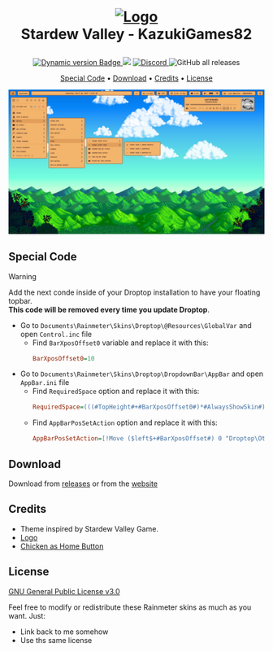 ﻿﻿<h1 align="center">
  <a href="#"><img src="https://stardewvalleywiki.com/mediawiki/images/6/68/Main_Logo.png" alt="Logo" width="200"></a>
  <br>
  Stardew Valley - KazukiGames82
  <br>
</h1>

<h4 align="center">

</h4>

<p align="center">
  <a href="https://droptopfour.com/community-themes">
    <img alt="Dynamic version Badge" src="https://img.shields.io/badge/dynamic/json?url=https%3A%2F%2Fraw.githubusercontent.com%2FDroptop-Four%2FGlobalData%2Fmain%2Fdata%2Fcommunity_themes%2Fcommunity_themes.json&query=%24.themes%5B%3F(%40.theme.name%20%3D%3D%20'Stardew%20Valley')%5D.theme.version&prefix=v&label=Version&color=43ff64">
  </a>
  <a href="https://droptopfour.com"><img src="https://img.shields.io/badge/Droptop%20Four%20Website-43ff64"></a>
  <a href="https://droptopfour.com/discord">
      <img alt="Discord" src="https://img.shields.io/discord/800124057923485728">
  </a>
  <img alt="GitHub all releases" src="https://img.shields.io/github/downloads/KazukiGames82/Stardew_Valley-KazukiGames82/total">
</p>

<p align="center">
  <a href="#special-code">Special Code</a> •
  <a href="#download">Download</a> •
  <a href="#credits">Credits</a> •
  <a href="#license">License</a>
</p>

<p align="center">
  <a href="#"><img src="Screenshot.png" alt="Screenshot"></a>
</p>

## Special Code

> [!WARNING]
> Add the next conde inside of your Droptop installation to have your floating topbar.<br>
> **This code will be removed every time you update Droptop**.

- Go to `Documents\Rainmeter\Skins\Droptop\@Resources\GlobalVar` and open `Control.inc` file
  - Find `BarXposOffset0` variable and replace it with this:
    ```ini
    BarXposOffset0=10
    ```
- Go to `Documents\Rainmeter\Skins\Droptop\DropdownBar\AppBar` and open `AppBar.ini` file
  - Find `RequiredSpace` option and replace it with this:
    ```ini
    RequiredSpace=(((#TopHeight#+#BarXposOffset0#)*#AlwaysShowSkin#)*(#DisableDPINum#=1?#DPIRescaleValue#:1))
    ```
  - Find `AppBarPosSetAction` option and replace it with this:
    ```ini
    AppBarPosSetAction=[!Move ($left$+#BarXposOffset#) 0 "Droptop\Other\BackgroundProcesses"][!Move ($left$+#BarXposOffset#) ($top$+#BarXposOffset0#) "Droptop\DropdownBar"][!WriteKeyValue Variables TopBarX ($left$+#BarXposOffset#) "#@#GlobalVar\Control.inc"]
    ```



## Download
Download from [releases](https://github.com/KazukiGames82/Stardew_Valley-KazukiGames82/releases) or from the [website](https://www.droptopfour.com/community-themes/?id=36)

## Credits
- Theme inspired by Stardew Valley Game.
- [Logo](https://stardewvalleywiki.com/mediawiki/images/6/68/Main_Logo.png)
- [Chicken as Home Button](https://stardewvalleywiki.com/File:Brown_Chicken.png)

## License
[GNU General Public License v3.0](LICENSE)

Feel free to modify or redistribute these Rainmeter skins as much as you want. Just:
- Link back to me somehow
- Use ths same license
